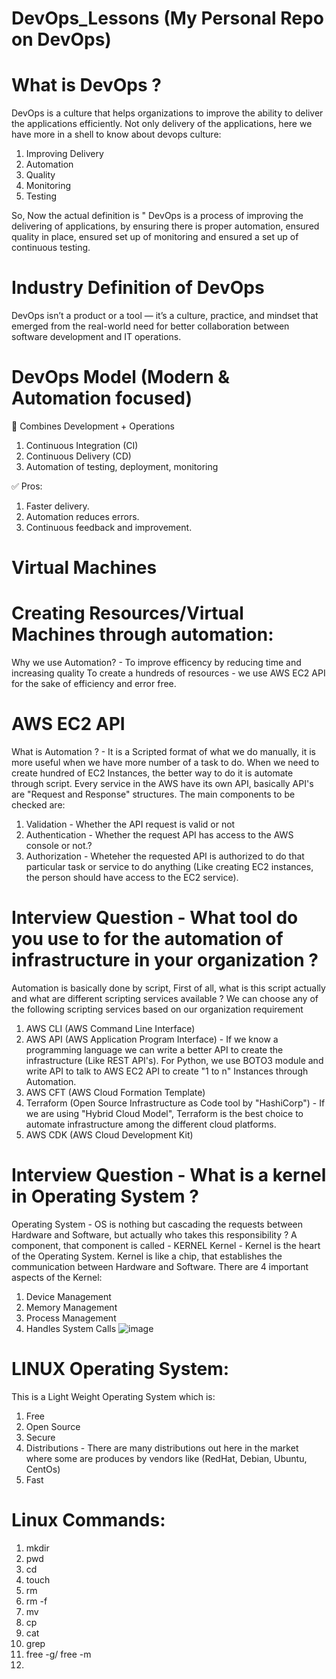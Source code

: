 # DevOps_Lessons (My Personal Repo on DevOps) 

# What is DevOps ?
DevOps is a culture that helps organizations to improve the ability to deliver the applications efficiently.
Not only delivery of the applications, here we have more in a shell to know about devops culture:
1. Improving Delivery
2. Automation
3. Quality
4. Monitoring
5. Testing

So, Now the actual definition is " DevOps is a process of improving the delivering of applications, by ensuring there is proper automation, ensured quality in place, ensured set up of monitoring and ensured a set up of continuous testing.
# Industry Definition of DevOps
DevOps isn’t a product or a tool — it’s a culture, practice, and mindset that emerged from the real-world need for better collaboration between software development and IT operations.
# DevOps Model (Modern & Automation focused)
🤝 Combines Development + Operations
1. Continuous Integration (CI)
2. Continuous Delivery (CD)
3. Automation of testing, deployment, monitoring
   
✅ Pros:
1. Faster delivery.
2. Automation reduces errors.
3. Continuous feedback and improvement.
# Virtual Machines
















# Creating Resources/Virtual Machines through automation:

Why we use Automation? - To improve efficency by reducing time and increasing quality
To create a hundreds of resources - we use AWS EC2 API for the sake of efficiency and error free.
# AWS EC2 API 
What is Automation ? - It is a Scripted format of what we do manually, it is more useful when we have more number of a task to do.
When we need to create hundred of EC2 Instances, the better way to do it is automate through script.
Every service in the AWS have its own API, basically API's are "Request and Response" structures. The main components to be checked are:
1. Validation - Whether the API request is valid or not
2. Authentication - Whether the request API has access to the AWS console or not.?
3. Authorization - Wheteher the requested API is authorized to do that particular task or service to do anything (Like creating EC2 instances, the person should have access to the EC2 service).

# Interview Question - What tool do you use to for the automation of infrastructure in your organization ? 

Automation is basically done by script, First of all, what is this script actually and what are different scripting services available ?
We can choose any of the following scripting services based on our organization requirement
1. AWS CLI (AWS Command Line Interface)
2. AWS API (AWS Application Program Interface) - If we know a programming language we can write a better API to create the infrastructure (Like REST API's). For Python, we use BOTO3 module and write API to talk to AWS EC2 API to create "1 to n" Instances through Automation.
3. AWS CFT (AWS Cloud Formation Template)
4. Terraform (Open Source Infrastructure as Code tool by "HashiCorp") - If we are using "Hybrid Cloud Model", Terraform is the best choice to automate infrastructure among the different cloud platforms.
5. AWS CDK (AWS Cloud Development Kit)


# Interview Question - What is a kernel in Operating System ?
Operating System - OS is nothing but cascading the requests between Hardware and Software, but actually who takes this responsibility ? A component, that component is called - KERNEL
Kernel - Kernel is the heart of the Operating System. Kernel is like a chip, that establishes the communication between Hardware and Software.
There are 4 important aspects of the Kernel:
1. Device Management
2. Memory Management
3. Process Management
4. Handles System Calls
![image](https://github.com/user-attachments/assets/6c717e9c-6194-4011-aa10-16847262fd5b)

# LINUX Operating System:
This is a Light Weight Operating System which is:
1. Free
2. Open Source
3. Secure
4. Distributions - There are many distributions out here in the market where some are produces by vendors like (RedHat, Debian, Ubuntu, CentOs)
5. Fast

# Linux Commands:
1. mkdir
2. pwd
4. cd
5. touch
6. rm
7. rm -f
8. mv
9. cp
10. cat
11. grep
12. free -g/ free -m
13. 
